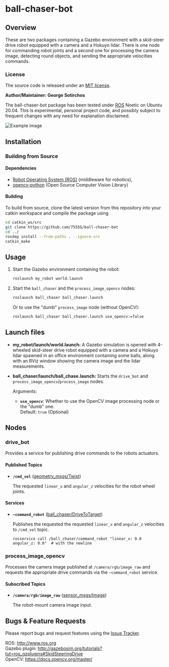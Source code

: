 # ball-chaser-bot

## Overview

These are two packages containing a Gazebo environment with a skid-steer drive robot equipped with a camera and a Hokuyo lidar. There is one node for commanding robot joints and a second one for processing the camera image, detecting round objects, and sending the appropriate velocities commands.

### License

The source code is released under an [MIT license](LICENSE).

**Author/Maintainer: George Sotirchos**

The ball-chaser-bot package has been tested under [ROS](http://www.ros.org) Noetic on Ubuntu 20.04. This is experimental, personal project code, and possibly subject to frequent changes with any need for explanation disclaimed.

![Example image](media/recording.gif)

## Installation

### Building from Source

#### Dependencies

- [Robot Operating System (ROS)](http://wiki.ros.org) (middleware for robotics),
- [opencv-python](https://github.com/opencv/opencv-python) (Open Source Computer Vision Library)

#### Building

To build from source, clone the latest version from this repository into your catkin workspace and compile the package using

``` bash
cd catkin_ws/src
git clone https://github.com/7555G/ball-chaser-bot
cd ../
rosdep install --from-paths . --ignore-src
catkin_make
```

## Usage

1. Start the Gazebo environment containing the robot:

    ``` bash
    roslaunch my_robot world.launch
    ```

2. Start the `ball_chaser` and the `process_image_opencv` nodes:

    ``` bash
    roslaunch ball_chaser ball_chaser.launch
    ```

    Or to use the "dumb" `process_image` node (without OpenCV):

    ``` bash
    roslaunch ball_chaser ball_chaser.launch use_opencv:=false
    ```

## Launch files

* **my_robot/launch/world.launch:** A Gazebo simulation is opened with 4-wheeled skid-steer drive robot equipped with a camera and a Hokuyo lidar spawned in an office environment containing some balls, along with an RViz window showing the camera image and the lidar measurements.

* **ball_chaser/launch/ball_chase.launch:** Starts the `drive_bot` and `process_image_opencv`/`process_image` nodes.

     Arguments:

     - **`use_opencv`**: Whether to use the OpenCV image processing node or the "dumb" one.<br/>
        Default: `true` (Optional)

## Nodes

### drive_bot

Provides a service for publishing drive commands to the robots actuators.

#### Published Topics

* **`/cmd_vel`** ([geometry_msgs/Twist](http://docs.ros.org/en/noetic/api/geometry_msgs/html/msg/Twist.html))

    The requested `linear_x` and `angular_z` velocities for the robot wheel joints.

#### Services

* **`~command_robot`** ([ball_chaser/DriveToTarget](ball_chaser/srv/DriveToTarget.srv))

    Publishes the requested the requested `linear_x` and `angular_z` velocities to `/cmd_vel` topic.

    ```
    rosservice call /ball_chaser/command_robot "linear_x: 0.0
    angular_z: 0.0"  # with the newline
    ```

### process_image_opencv

Processes the camera image published at `/camera/rgb/image_raw` and requests the appropriate drive commands via the `~command_robot` service.

#### Subscribed Topics

* **`/camera/rgb/image_raw`** ([sensor_msgs/Image](http://docs.ros.org/en/noetic/api/sensor_msgs/html/msg/Image.html))

    The robot-mount camera image input.

## Bugs & Feature Requests

Please report bugs and request features using the [Issue Tracker](https://github.com/7555G/ball-chaser-bot/issues).

ROS: http://www.ros.org</br>
Gazebo plugin: http://gazebosim.org/tutorials?tut=ros_gzplugins#SkidSteeringDrive</br>
OpenCV: https://docs.opencv.org/master/
